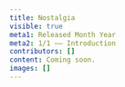 ```yaml
---
title: Nostalgia
visible: true
meta1: Released Month Year
meta2: 1/1 –– Introduction
contributors: []
content: Coming soon.
images: []
---
```

